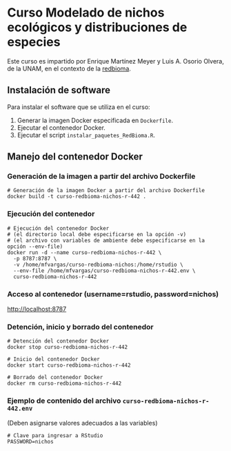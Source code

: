 # Curso Modelado de nichos ecológicos y distribuciones de especies

Este curso es impartido por Enrique Martínez Meyer y Luis A. Osorio Olvera, de la UNAM, en el contexto de la [redbioma](https://redbioma.github.io/).

## Instalación de software

Para instalar el software que se utiliza en el curso:

1. Generar la imagen Docker especificada en `Dockerfile`.
2. Ejecutar el contenedor Docker.
3. Ejecutar el script `instalar_paquetes_RedBioma.R`.

## Manejo del contenedor Docker

### Generación de la imagen a partir del archivo Dockerfile

```shell
# Generación de la imagen Docker a partir del archivo Dockerfile
docker build -t curso-redbioma-nichos-r-442 .
```

### Ejecución del contenedor

```shell
# Ejecución del contenedor Docker
# (el directorio local debe especificarse en la opción -v)
# (el archivo con variables de ambiente debe especificarse en la opción --env-file)
docker run -d --name curso-redbioma-nichos-r-442 \
  -p 8787:8787 \
  -v /home/mfvargas/curso-redbioma-nichos:/home/rstudio \
  --env-file /home/mfvargas/curso-redbioma-nichos-r-442.env \
  curso-redbioma-nichos-r-442
```
  
### Acceso al contenedor (username=rstudio, password=nichos)
[http://localhost:8787](http://localhost:8787)

### Detención, inicio y borrado del contenedor

```shell
# Detención del contenedor Docker
docker stop curso-redbioma-nichos-r-442

# Inicio del contenedor Docker
docker start curso-redbioma-nichos-r-442

# Borrado del contenedor Docker
docker rm curso-redbioma-nichos-r-442
```

### Ejemplo de contenido del archivo `curso-redbioma-nichos-r-442.env`

(Deben asignarse valores adecuados a las variables)

```shell
# Clave para ingresar a RStudio
PASSWORD=nichos
```
